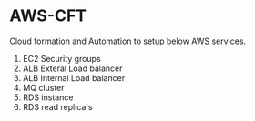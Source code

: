 # AWS-CFT
Cloud formation and Automation to setup below AWS services.

1. EC2 Security groups
2. ALB Exteral Load balancer
3. ALB Internal Load balancer
4. MQ cluster
5. RDS instance
6. RDS read replica's


